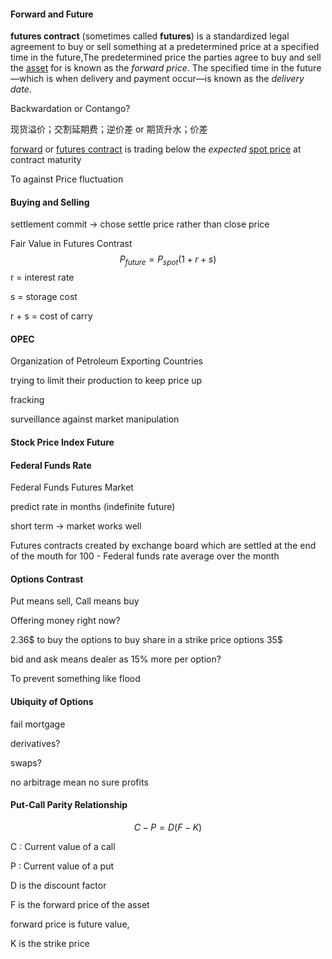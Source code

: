 #### Forward and Future

**futures contract** (sometimes called **futures**) is a standardized legal agreement to buy or sell something at a  predetermined price at a specified time in the future,The predetermined price the parties agree to buy and sell the [asset](https://en.wikipedia.org/wiki/Asset) for is known as the *forward price*. The specified time in the future—which is when delivery and payment occur—is known as the *delivery date*. 

Backwardation or Contango?  

现货溢价；交割延期费；逆价差 or 期货升水；价差

[forward](https://en.wikipedia.org/wiki/Forward_contract) or [futures contract](https://en.wikipedia.org/wiki/Futures_contract) is trading below the *expected* [spot price](https://en.wikipedia.org/wiki/Spot_price) at contract maturity

To against Price fluctuation 



#### Buying and Selling

settlement commit -> chose settle price rather than close price

Fair Value in Futures Contrast
$$
P_{future}=P_{spot}(1 + r + s)
$$
r = interest rate

s = storage cost

r + s = cost of carry

#### OPEC

Organization of Petroleum Exporting Countries

trying to limit their production to keep price up

fracking

surveillance against market manipulation

#### Stock Price Index Future





#### Federal Funds Rate

Federal Funds Futures Market

predict rate in months (indefinite future)

short term -> market works well

Futures contracts created by exchange board which are settled at the end of the mouth for 100 - Federal funds rate average over the month

#### Options Contrast

Put means sell, Call means buy

Offering money right now?

2.36$ to buy the options to buy share in a strike price options 35$

bid and ask means dealer as 15% more per option?

To prevent something like flood

#### Ubiquity of Options

fail mortgage

derivatives?

swaps?

no arbitrage mean no sure profits

#### Put-Call Parity Relationship

$$
C-P=D(F-K)
$$

C : Current value of a call

P : Current value of a put

D is the discount factor

F is the forward price of the asset

forward price is future value,

K is the strike price